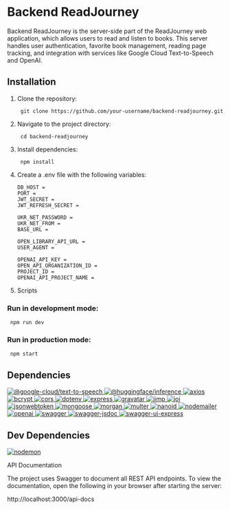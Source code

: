 

#  Backend ReadJourney


Backend ReadJourney is the server-side part of the ReadJourney web application, which allows users to read and listen to books. This server handles user authentication, favorite book management, reading page tracking, and integration with services like Google Cloud Text-to-Speech and OpenAI.



## Installation

 1. Clone the repository:
     
         git clone https://github.com/your-username/backend-readjourney.git


 2. Navigate to the project directory:
     
         cd backend-readjourney


3. Install dependencies:
    
        npm install


4. Create a .env file with the following variables:

       DB_HOST =
       PORT =
       JWT_SECRET =
       JWT_REFRESH_SECRET =

       UKR_NET_PASSWORD =
       UKR_NET_FROM =
       BASE_URL = 

       OPEN_LIBRARY_API_URL =
       USER_AGENT =

       OPENAI_API_KEY = 
       OPEN_API_ORGANIZATION_ID = 
       PROJECT_ID = 
       OPENAI_API_PROJECT_NAME = 



  5. Scripts

 ### Run in development mode:
 
     npm run dev


### Run in production mode:

     npm start

## Dependencies
<a href="https://www.npmjs.com/package/@google-cloud/text-to-speech">
    <img alt="@google-cloud/text-to-speech" src="https://img.shields.io/npm/v/@google-cloud/text-to-speech?color=%23ffffff&label=%40google-cloud%2Ftext-to-speech&labelColor=%23ff0000&style=for-the-badge">
</a>
<a href="https://www.npmjs.com/package/@huggingface/inference">
    <img alt="@huggingface/inference" src="https://img.shields.io/npm/v/@huggingface/inference?color=%23ffffff&label=%40huggingface%2Finference&labelColor=%23ff0000&style=for-the-badge">
</a>
<a href="https://www.npmjs.com/package/axios">
    <img alt="axios" src="https://img.shields.io/npm/v/axios?color=%23ffffff&label=axios&labelColor=%23ff0000&style=for-the-badge">
</a>
<a href="https://www.npmjs.com/package/bcrypt">
    <img alt="bcrypt" src="https://img.shields.io/npm/v/bcrypt?color=%23ffffff&label=bcrypt&labelColor=%23ff0000&style=for-the-badge">
</a>
<a href="https://www.npmjs.com/package/cors">
    <img alt="cors" src="https://img.shields.io/npm/v/cors?color=%23ffffff&label=cors&labelColor=%23ff0000&style=for-the-badge">
</a>
<a href="https://www.npmjs.com/package/dotenv">
    <img alt="dotenv" src="https://img.shields.io/npm/v/dotenv?color=%23ffffff&label=dotenv&labelColor=%23ff0000&style=for-the-badge">
</a>
<a href="https://www.npmjs.com/package/express">
    <img alt="express" src="https://img.shields.io/npm/v/express?color=%23ffffff&label=express&labelColor=%23ff0000&style=for-the-badge">
</a>
<a href="https://www.npmjs.com/package/gravatar">
    <img alt="gravatar" src="https://img.shields.io/npm/v/gravatar?color=%23ffffff&label=gravatar&labelColor=%23ff0000&style=for-the-badge">
</a>
<a href="https://www.npmjs.com/package/jimp">
    <img alt="jimp" src="https://img.shields.io/npm/v/jimp?color=%23ffffff&label=jimp&labelColor=%23ff0000&style=for-the-badge">
</a>
<a href="https://www.npmjs.com/package/joi">
    <img alt="joi" src="https://img.shields.io/npm/v/joi?color=%23ffffff&label=joi&labelColor=%23ff0000&style=for-the-badge">
</a>
<a href="https://www.npmjs.com/package/jsonwebtoken">
    <img alt="jsonwebtoken" src="https://img.shields.io/npm/v/jsonwebtoken?color=%23ffffff&label=jsonwebtoken&labelColor=%23ff0000&style=for-the-badge">
</a>
<a href="https://www.npmjs.com/package/mongoose">
    <img alt="mongoose" src="https://img.shields.io/npm/v/mongoose?color=%23ffffff&label=mongoose&labelColor=%23ff0000&style=for-the-badge">
</a>
<a href="https://www.npmjs.com/package/morgan">
    <img alt="morgan" src="https://img.shields.io/npm/v/morgan?color=%23ffffff&label=morgan&labelColor=%23ff0000&style=for-the-badge">
</a>
<a href="https://www.npmjs.com/package/multer">
    <img alt="multer" src="https://img.shields.io/npm/v/multer?color=%23ffffff&label=multer&labelColor=%23ff0000&style=for-the-badge">
</a>
<a href="https://www.npmjs.com/package/nanoid">
    <img alt="nanoid" src="https://img.shields.io/npm/v/nanoid?color=%23ffffff&label=nanoid&labelColor=%23ff0000&style=for-the-badge">
</a>
<a href="https://www.npmjs.com/package/nodemailer">
    <img alt="nodemailer" src="https://img.shields.io/npm/v/nodemailer?color=%23ffffff&label=nodemailer&labelColor=%23ff0000&style=for-the-badge">
</a>
<a href="https://www.npmjs.com/package/openai">
    <img alt="openai" src="https://img.shields.io/npm/v/openai?color=%23ffffff&label=openai&labelColor=%23ff0000&style=for-the-badge">
</a>
<a href="https://www.npmjs.com/package/swagger">
    <img alt="swagger" src="https://img.shields.io/npm/v/swagger?color=%23ffffff&label=swagger&labelColor=%23ff0000&style=for-the-badge">
</a>
<a href="https://www.npmjs.com/package/swagger-jsdoc">
    <img alt="swagger-jsdoc" src="https://img.shields.io/npm/v/swagger-jsdoc?color=%23ffffff&label=swagger-jsdoc&labelColor=%23ff0000&style=for-the-badge">
</a>
<a href="https://www.npmjs.com/package/swagger-ui-express">
    <img alt="swagger-ui-express" src="https://img.shields.io/npm/v/swagger-ui-express?color=%23ffffff&label=swagger-ui-express&labelColor=%23ff0000&style=for-the-badge">
</a>

## Dev Dependencies
<a href="https://www.npmjs.com/package/nodemon">
    <img alt="nodemon" src="https://img.shields.io/npm/v/nodemon?color=%23ffffff&label=nodemon&labelColor=%23ff0000&style=for-the-badge">
</a>







API Documentation

The project uses Swagger to document all REST API endpoints. To view the documentation, open the following in your browser after starting the server:


http://localhost:3000/api-docs


